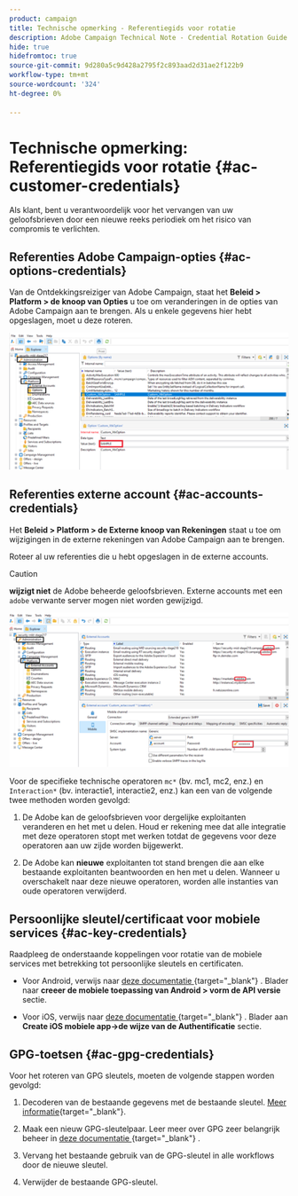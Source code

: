 ```yaml
---
product: campaign
title: Technische opmerking - Referentiegids voor rotatie
description: Adobe Campaign Technical Note - Credential Rotation Guide
hide: true
hidefromtoc: true
source-git-commit: 9d280a5c9d428a2795f2c893aad2d31ae2f122b9
workflow-type: tm+mt
source-wordcount: '324'
ht-degree: 0%

---
```


# Technische opmerking: Referentiegids voor rotatie {#ac-customer-credentials}

Als klant, bent u verantwoordelijk voor het vervangen van uw geloofsbrieven door een nieuwe reeks periodiek om het risico van compromis te verlichten.

## Referenties Adobe Campaign-opties {#ac-options-credentials}

Van de Ontdekkingsreiziger van Adobe Campaign, staat het **Beleid > Platform > de knoop van Opties** u toe om veranderingen in de opties van Adobe Campaign aan te brengen. Als u enkele gegevens hier hebt opgeslagen, moet u deze roteren.

![](assets/technote-2.png)

## Referenties externe account {#ac-accounts-credentials}

Het **Beleid > Platform > de Externe knoop van Rekeningen** staat u toe om wijzigingen in de externe rekeningen van Adobe Campaign aan te brengen.

Roteer al uw referenties die u hebt opgeslagen in de externe accounts.

>[!CAUTION]
>
>**wijzigt niet** de Adobe beheerde geloofsbrieven. Externe accounts met een `adobe` verwante server mogen niet worden gewijzigd.

![](assets/technote-1.png)

Voor de specifieke technische operatoren `mc*` (bv. mc1, mc2, enz.) en `Interaction*` (bv. interactie1, interactie2, enz.) kan een van de volgende twee methoden worden gevolgd:

1. De Adobe kan de geloofsbrieven voor dergelijke exploitanten veranderen en het met u delen. Houd er rekening mee dat alle integratie met deze operatoren stopt met werken totdat de gegevens voor deze operatoren aan uw zijde worden bijgewerkt.

1. De Adobe kan **nieuwe** exploitanten tot stand brengen die aan elke bestaande exploitanten beantwoorden en hen met u delen. Wanneer u overschakelt naar deze nieuwe operatoren, worden alle instanties van oude operatoren verwijderd.


## Persoonlijke sleutel/certificaat voor mobiele services  {#ac-key-credentials}

Raadpleeg de onderstaande koppelingen voor rotatie van de mobiele services met betrekking tot persoonlijke sleutels en certificaten.

* Voor Android, verwijs naar [ deze documentatie ](https://experienceleague.adobe.com/nl/docs/campaign-classic/using/sending-messages/sending-push-notifications/configure-the-mobile-app/configuring-the-mobile-application-android){target="_blank"} .
Blader naar **creeer de mobiele toepassing van Android > vorm de API versie** sectie.

* Voor iOS, verwijs naar [ deze documentatie ](https://experienceleague.adobe.com/nl/docs/campaign-classic/using/sending-messages/sending-push-notifications/configure-the-mobile-app/configuring-the-mobile-application){target="_blank"} .
Blader aan **Create iOS mobiele app->de wijze van de Authentificatie** sectie.

## GPG-toetsen {#ac-gpg-credentials}

Voor het roteren van GPG sleutels, moeten de volgende stappen worden gevolgd:

1. Decoderen van de bestaande gegevens met de bestaande sleutel. [Meer informatie](https://experienceleague.adobe.com/nl/docs/control-panel/using/instances-settings/gpg-keys-management#decrypting-data){target="_blank"}.

1. Maak een nieuw GPG-sleutelpaar. Leer meer over GPG zeer belangrijk beheer in [ deze documentatie ](https://experienceleague.adobe.com/nl/docs/control-panel/using/instances-settings/gpg-keys-management#decrypting-data){target="_blank"} .

1. Vervang het bestaande gebruik van de GPG-sleutel in alle workflows door de nieuwe sleutel.

1. Verwijder de bestaande GPG-sleutel.